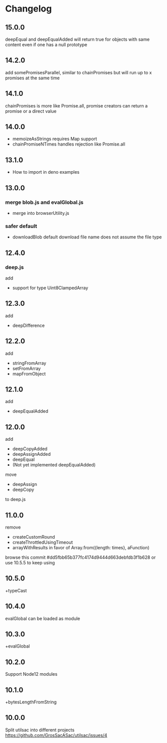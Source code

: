 # Changelog

## 15.0.0

deepEqual and deepEqualAdded will return true for objects with same content even if one has a null prototype


## 14.2.0

add somePromisesParallel, similar to chainPromises but will run up to x promises at the same time

## 14.1.0

chainPromises is more like Promise.all, promise creators can return a promise or a direct value

## 14.0.0

* memoizeAsStrings requires Map support
* chainPromiseNTimes handles rejection like Promise.all

## 13.1.0

 * How to import in deno examples

## 13.0.0

### merge blob.js and evalGlobal.js

 * merge into browserUtility.js

### safer default

 * downloadBlob default download file name does not assume the file type

## 12.4.0

### deep.js

add
 * support for type Uint8ClampedArray

## 12.3.0

add
 * deepDifference

## 12.2.0

add
 * stringFromArray
 * setFromArray
 * mapFromObject

## 12.1.0

add
 * deepEqualAdded

## 12.0.0

add
 * deepCopyAdded
 * deepAssignAdded
 * deepEqual
 * (Not yet implemented deepEqualAdded)

move
 * deepAssign
 * deepCopy

to deep.js

## 11.0.0

remove

 * createCustomRound
 * createThrottledUsingTimeout
 * arrayWithResults in favor of Array.from({length: times}, aFunction)

browse this commit #dd5fbb65b377fc4174d9444d663debfdb3f1b628
or use 10.5.5 to keep using

## 10.5.0

+typeCast

## 10.4.0

evalGlobal can be loaded as module

## 10.3.0

+evalGlobal

## 10.2.0

Support Node12 modules

## 10.1.0

+bytesLengthFromString

## 10.0.0

Split utilsac into different projects https://github.com/GrosSacASac/utilsac/issues/4
